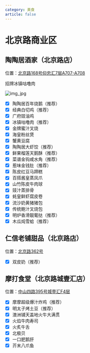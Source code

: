 ```yaml
---
category: 美食
article: false
---
```


# 北京路商业区

## 陶陶居酒家（北京路店） <Badge text="传统粤菜" type="tip" />

<span class="icon iconfont icon-locate"></span> 位置：<a href="https://ditu.amap.com/place/B0FFIMXLSX" target="_blank">北京路168号仰忠汇7层A707-A708</a>

招牌冰镇咕噜肉

![img_jpg](https://img.sherry4869.com/Blog/life/delicacies/guangzhou/yx/bjlsyq/ttjjj/img.jpg)

- [x] 陶陶居百年烧鹅（推荐）
- [x] 经典白切鸡（推荐）
- [x] 广府豉油鸡
- [x] 冰镇咕噜肉（推荐）
- [x] 金牌蜜汁叉烧
- [x] 海皇粉丝煲
- [x] 蟹黄豆腐
- [x] 陶陶居大虾饺（推荐）
- [x] 鲜果榴莲天鹅酥（推荐）
- [x] 菜谱金钩咸水角（推荐）
- [x] 惹味金钱肚（推荐）
- [x] 陈皮红豆马蹄糕
- [x] 百搭酱皇蒸凤爪
- [x] 山竹陈皮牛肉球
- [x] 豉汁蒸排骨
- [x] 蚝皇鲜虾腐皮卷
- [x] 流沙奶黄猪猪包
- [x] 传统鲍汁叉烧包
- [x] 明炉香滑靓葡挞（推荐）
- [x] 木瓜炖雪蛤（推荐）

## 仁信老铺甜品（北京路店）

<span class="icon iconfont icon-locate"></span> 位置：<a href="https://ditu.amap.com/place/B0FFFPAIUH" target="_blank">北京路362号</a>

- [x] 双皮奶（推荐）

## 摩打食堂（北京路城壹汇店）

<span class="icon iconfont icon-locate"></span> 位置：<a href="https://ditu.amap.com/place/B0FFLMYA6N" target="_blank">中山四路395号城壹汇F4层</a>

- [x] 摩摩超级爆汁炸鸡（推荐）
- [x] 明太子烤土豆（推荐）
- [x] 澳洲铺天盖地火牛大满贯
- [x] 火焰牛肉寿司
- [x] 火炙牛舌
- [x] 北极贝
- [x] 一口肥鹅肝
- [x] 芥末八爪鱼